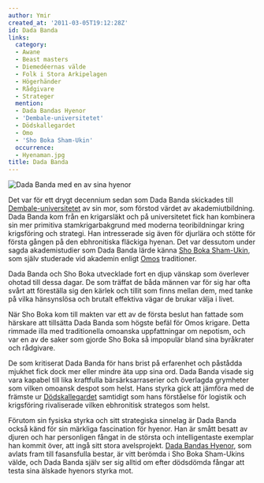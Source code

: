 ```yaml
---
author: Ymir
created_at: '2011-03-05T19:12:28Z'
id: Dada Banda
links:
  category:
  - Awane
  - Beast masters
  - Diemedéernas välde
  - Folk i Stora Arkipelagen
  - Högerhänder
  - Rådgivare
  - Strateger
  mention:
  - Dada Bandas Hyenor
  - 'Dembale-universitetet'
  - Dödskallegardet
  - Omo
  - 'Sho Boka Sham-Ukin'
  occurrence:
  - Hyenaman.jpg
title: Dada Banda
---
```


![Dada Banda med en av sina hyenor]

Det var för ett drygt decennium sedan som Dada Banda skickades till [Dembale-universitetet] av sin
mor, som förstod värdet av akademiutbildning. Dada Banda kom från en krigarsläkt och på
universitetet fick han kombinera sin mer primitiva stamkrigarbakgrund med moderna teoribildningar
kring krigsföring och strategi. Han intresserade sig även för djurlära och stötte för första gången
på den ebhronitiska fläckiga hyenan. Det var dessutom under sagda akademistudier som Dada Banda
lärde känna [Sho Boka Sham-Ukin], som själv studerade vid akademin enligt [Omos] traditioner.

Dada Banda och Sho Boka utvecklade fort en djup vänskap som överlever ohotad till dessa dagar. De
som träffat de båda männen var för sig har ofta svårt att föreställa sig den kärlek och tillit som
finns mellan dem, med tanke på vilka hänsynslösa och brutalt effektiva vägar de brukar välja i
livet.

När Sho Boka kom till makten var ett av de första beslut han fattade som härskare att tillsätta Dada
Banda som högste befäl för Omos krigare. Detta rimmade illa med traditionella omoanska uppfattningar
om nepotism, och var en av de saker som gjorde Sho Boka så impopulär bland sina byråkrater och
rådgivare.

De som kritiserat Dada Banda för hans brist på erfarenhet och påstådda mjukhet fick dock mer eller
mindre äta upp sina ord. Dada Banda visade sig vara kapabel till lika kraftfulla bärsärksarraserier
och överlagda grymheter som vilken omoansk despot som helst. Hans styrka gick att jämföra med de
främste ur [Dödskallegardet] samtidigt som hans förståelse för logistik och krigsföring rivaliserade
vilken ebhronitisk strategos som helst.

Förutom sin fysiska styrka och sitt strategiska sinnelag är Dada Banda också känd för sin märkliga
fascination för hyenor. Han är smått besatt av djuren och har personligen fångat in de största och
intelligentaste exemplar han kommit över, att ingå sitt stora avelsprojekt. [Dada Bandas Hyenor],
som avlats fram till fasansfulla bestar, är vitt berömda i Sho Boka Sham-Ukins välde, och Dada Banda
själv ser sig alltid om efter dödsdömda fångar att testa sina älskade hyenors styrka mot.

  [Dada Banda med en av sina hyenor]: Hyenaman.jpg "Dada Banda med en av sina hyenor"
  [Dembale-universitetet]: Dembale-universitetet
  [Sho Boka Sham-Ukin]: Sho_Boka_Sham-Ukin
  [Omos]: Omo
  [Dödskallegardet]: Dödskallegardet
  [Dada Bandas Hyenor]: Dada_Bandas_Hyenor
